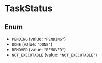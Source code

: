 # TaskStatus

## Enum

* `PENDING` (value: `"PENDING"`)
* `DONE` (value: `"DONE"`)
* `REMOVED` (value: `"REMOVED"`)
* `NOT_EXECUTABLE` (value: `"NOT_EXECUTABLE"`)
